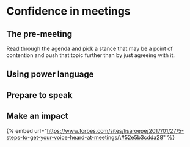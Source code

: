 # Confidence in meetings

## The pre-meeting

Read through the agenda and pick a stance that may be a point of contention and push that topic further than by just agreeing with it. 

## Using power language

## Prepare to speak

## Make an impact



{% embed url="https://www.forbes.com/sites/lisaroepe/2017/01/27/5-steps-to-get-your-voice-heard-at-meetings/\#52e5b3cdda28" %}



